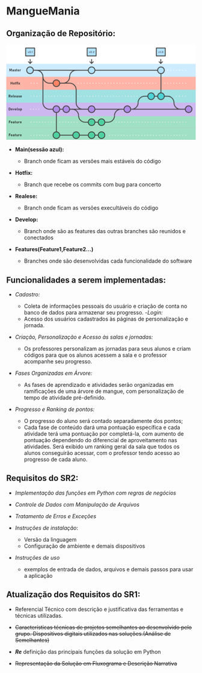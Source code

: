# **MangueMania**

## **Organização de Repositório:**

![GitFlow](/Doc/pasted_image_0.png)

- **Main(sessão azul):**
    - Branch onde ficam as versões mais estáveis do código

- **Hotfix:**
    - Branch que recebe os commits com bug para concerto
- **Realese:**
    - Branch onde ficam as versões execultáveis do código

- **Develop:**
    - Branch onde são as features das outras branches são reunidos e conectados

- **Features(Feature1,Feature2...)**
    - Branches onde são desenvolvidas cada funcionalidade do software

## **Funcionalidades a serem implementadas:**

- *Cadastro:*
    - Coleta de informações pessoais do usuário e criação de conta no banco de dados para armazenar seu progresso.
-*Login:* 
    - Acesso dos usuários cadastrados às páginas de personalização e jornada.
- *Criação, Personalização e Acesso às salas e jornadas:* 
    - Os professores personalizam as jornadas para seus alunos e criam códigos para que os alunos acessem a sala e o professor acompanhe seu progresso.
- *Fases Organizadas em Árvore:*
    - As fases de aprendizado e atividades serão organizadas em ramificações de uma árvore de mangue, com personalização de tempo de atividade pré-definido.

- *Progresso e Ranking de pontos:*
    - O progresso do aluno será contado separadamente dos pontos;
    - Cada fase de conteúdo dará uma pontuação específica e cada atividade terá uma pontuação por completá-la, com aumento de pontuação dependendo do diferencial de aproveitamento nas atividades.
Será exibido um ranking geral da sala que todos os alunos conseguirão acessar, com o professor tendo acesso ao progresso de cada aluno.
## **Requisitos do SR2:**

- *Implementação das funções em Python com regras de negócios*

- *Controle de Dados com Manipulação de Arquivos*

- *Tratamento de Erros e Exceções*

- *Instruções de instalação*:
    - Versão da linguagem
    - Configuração de ambiente e demais dispositivos
- *Instruções de uso*
    - exemplos de entrada de dados, arquivos e  demais passos para usar a aplicação

## **Atualização dos Requisitos do SR1:**

- Referencial Técnico com descrição e justificativa das ferramentas e técnicas utilizadas.

- ~~Características técnicas de projetos semelhantes ao desenvolvido pelo grupo. Dispositivos digitais utilizados nas soluções.(Análise de Semelhantes)~~

- ***Re*** definição das principais funções da solução em Python

- ~~Representação da Solução em Fluxograma e Descrição Narrativa~~